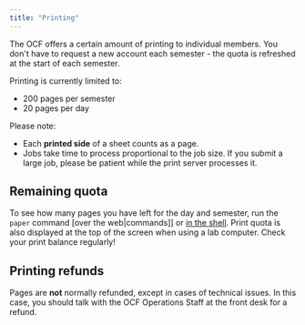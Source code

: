 ```yaml
---
title: "Printing"
---
```


The OCF offers a certain amount of printing to individual members. You don't
have to request a new account each semester - the quota is refreshed at the
start of each semester.

Printing is currently limited to:

- 200 pages per semester
- 20 pages per day

Please note:

- Each **printed side** of a sheet counts as a page.
- Jobs take time to process proportional to the job size. If you submit a
  large job, please be patient while the print server processes it.

## Remaining quota

To see how many pages you have left for the day and semester, run the `paper`
command [over the web|commands]] or [in the shell](/docs/services/shell). Print
quota is also displayed at the top of the screen when using a lab computer.
Check your print balance regularly!

## Printing refunds

Pages are **not** normally refunded, except in cases of technical issues. In
this case, you should talk with the OCF Operations Staff at the front desk
for a refund.
